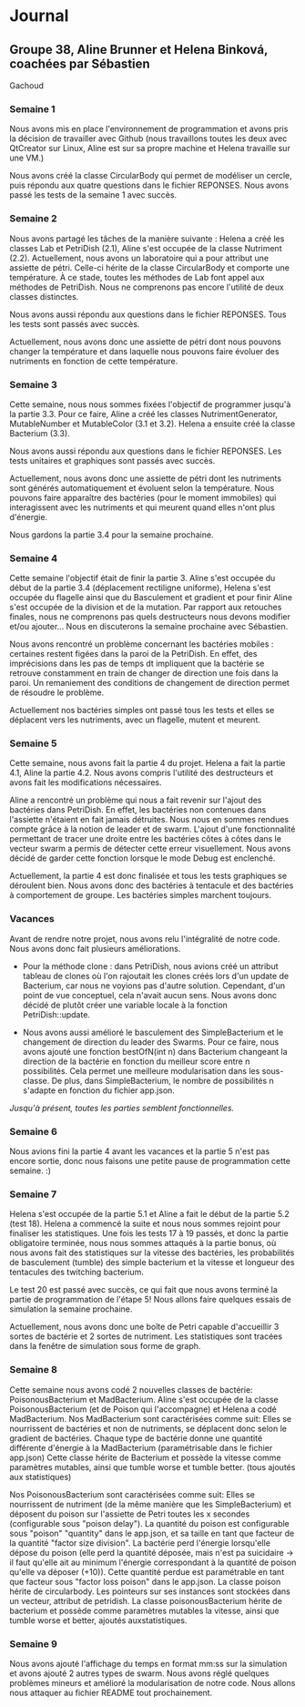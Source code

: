 # Journal 

## Groupe 38, Aline Brunner et Helena Binková, coachées par Sébastien 
Gachoud

### **Semaine 1**

Nous avons mis en place l'environnement de programmation et avons pris 
la décision de travailler avec Github (nous travaillons toutes les deux
avec QtCreator sur Linux, Aline est sur sa propre machine et Helena 
travaille sur une VM.)

Nous avons créé la classe CircularBody qui permet de modéliser un 
cercle, puis répondu aux quatre questions dans le fichier REPONSES. 
Nous avons passé les tests de la semaine 1 avec succès.

### **Semaine 2**

Nous avons partagé les tâches de la manière suivante : Helena a créé les 
classes Lab et PetriDish (2.1), Aline s'est occupée de la classe
Nutriment (2.2). Actuellement, nous avons un laboratoire qui a pour 
attribut une assiette de pétri. Celle-ci hérite de la classe 
CircularBody et comporte une température. À ce stade, toutes les 
méthodes de Lab font appel aux méthodes de PetriDish. Nous ne comprenons 
pas encore l'utilité de deux classes distinctes. 

Nous avons aussi répondu aux questions dans le fichier REPONSES. Tous les 
tests sont passés avec succès.

Actuellement, nous avons donc une assiette de pétri dont nous pouvons 
changer la température et dans laquelle nous pouvons faire évoluer des 
nutriments en fonction de cette température. 

### **Semaine 3**

Cette semaine, nous nous sommes fixées l'objectif de programmer jusqu'à 
la partie 3.3. Pour ce faire, Aline a créé les classes 
NutrimentGenerator, MutableNumber et MutableColor (3.1 et 3.2). Helena 
a ensuite créé la classe Bacterium (3.3). 

Nous avons aussi répondu aux questions dans le fichier REPONSES. Les 
tests unitaires et graphiques sont passés avec succès. 

Actuellement, nous avons donc une assiette de pétri dont les nutriments 
sont générés automatiquement et évoluent selon la température. Nous 
pouvons faire apparaître des bactéries (pour le moment immobiles) qui 
interagissent avec les nutriments et qui meurent quand elles n'ont plus 
d'énergie.

Nous gardons la partie 3.4 pour la semaine prochaine. 

### **Semaine 4**

Cette semaine l'objectif était de finir la partie 3. Aline s'est occupée
du début de la partie 3.4 (déplacement rectiligne uniforme), Helena 
s'est occupée du flagelle ainsi que du Basculement et gradient et pour 
finir Aline s'est occupée de la division et de la mutation.
Par rapport aux retouches finales, nous ne comprenons pas quels
destructeurs nous devons modifier et/ou ajouter... Nous en discuterons 
la semaine prochaine avec Sébastien.

Nous avons rencontré un problème concernant les bactéries mobiles : 
certaines restent figées dans la paroi de la PetriDish. En effet, des 
imprécisions dans les pas de temps dt impliquent que la bactérie se 
retrouve constamment en train de changer de direction une fois dans la 
paroi. Un remaniement des conditions de changement de direction permet 
de résoudre le problème.

Actuellement nos bactéries simples ont passé tous les tests et elles se
déplacent vers les nutriments, avec un flagelle, mutent et meurent. 

### **Semaine 5**

Cette semaine, nous avons fait la partie 4 du projet. Helena a fait la 
partie 4.1, Aline la partie 4.2. Nous avons compris l'utilité des 
destructeurs et avons fait les modifications nécessaires. 

Aline a rencontré un problème qui nous a fait revenir sur l'ajout des 
bactéries dans PetriDish. En effet, les bactéries non contenues dans
l'assiette n'étaient en fait jamais détruites. Nous nous en sommes 
rendues compte grâce à la notion de leader et de swarm.  L'ajout d'une 
fonctionnalité permettant de tracer une droite entre les bactéries côtes
à côtes dans le vecteur swarm a permis de détecter cette erreur 
visuellement. Nous avons décidé de garder cette fonction lorsque le mode
Debug est enclenché. 

Actuellement, la partie 4 est donc finalisée et tous les tests 
graphiques se déroulent bien. Nous avons donc des bactéries à tentacule 
et des bactéries à comportement de groupe. Les bactéries simples 
marchent toujours.

### **Vacances**

Avant de rendre notre projet, nous avons relu l'intégralité de notre 
code. Nous avons donc fait plusieurs améliorations. 

- Pour la méthode clone : dans PetriDish, nous avions créé un attribut 
tableau de clones où l'on rajoutait les clones créés lors d'un update 
de Bacterium, car nous ne voyions pas d'autre solution. Cependant, d'un 
point de vue conceptuel, cela n'avait aucun sens. Nous avons donc décidé
de plutôt créer une variable locale à la fonction PetriDish::update. 

- Nous avons aussi amélioré le basculement des SimpleBacterium et le 
changement de direction du leader des Swarms. Pour ce faire, nous avons 
ajouté une fonction bestOfN(int n) dans Bacterium changeant la direction
de la bactérie en fonction du meilleur score entre n possibilités. Cela 
permet une meilleure modularisation dans les sous-classe. De plus, dans 
SimpleBacterium, le nombre de possibilités n s'adapte en fonction du 
fichier app.json. 

*Jusqu'à présent, toutes les parties semblent fonctionnelles.*

### **Semaine 6**

Nous avions fini la partie 4 avant les vacances et la partie 5 n'est pas
encore sortie, donc nous faisons une petite pause de programmation
cette semaine. :)

### **Semaine 7**

Helena s'est occupée de la partie 5.1 et Aline a fait le début de la
partie 5.2 (test 18). Helena a commencé la suite et nous nous sommes
rejoint pour finaliser les statistiques.
Une fois les tests 17 à 19 passés, et donc la partie obligatoire 
terminée, nous nous sommes attaqués à la partie bonus, où nous avons 
fait des statistiques sur la vitesse des bactéries, les probabilités 
de basculement (tumble) des simple bacterium et la vitesse et longueur
des tentacules des twitching bacterium.

Le test 20 est passé avec succès, ce qui fait que nous avons terminé la 
partie de programmation de l'étape 5! Nous allons faire quelques essais
de simulation la semaine prochaine.

Actuellement, nous avons donc une boîte de Petri capable d'accueillir
3 sortes de bactérie et 2 sortes de nutriment. Les statistiques sont
tracées dans la fenêtre de simulation sous forme de graph.

### **Semaine 8**

Cette semaine nous avons codé 2 nouvelles classes de bactérie: 
PoisonousBacterium et MadBacterium. Aline s'est occupée de la classe
PoisonousBacterium (et de Poison qui l'accompagne) et Helena a codé
MadBacterium. 
Nos MadBacterium sont caractérisées comme suit:
Elles se nourrissent de bactéries et non de nutriments, se déplacent 
donc selon le gradient de bactéries.
Chaque type de bactérie donne une quantité différente d'énergie à la 
MadBacterium (paramétrisable dans le fichier app.json)
Cette classe hérite de Bacterium et possède la vitesse comme paramètres
mutables, ainsi que tumble worse et tumble better. (tous ajoutés aux 
statistiques)

Nos PoisonousBacterium sont caractérisées comme suit:
Elles se nourrissent de nutriment (de la même manière que les 
SimpleBacterium) et déposent du poison sur l'assiette de Petri toutes 
les x secondes (configurable sous "poison delay"). La quantité du poison 
est configurable sous "poison" "quantity" dans le app.json, et sa taille
en tant que facteur de la quantité "factor size division".
La bactérie perd l'énergie lorsqu'elle dépose du poison (elle perd la
quantité déposée, mais n'est pa suicidaire -> il faut qu'elle ait au
minimum l'énergie correspondant à la quantité de poison qu'elle va
déposer (+10)). Cette quantité perdue est paramétrable en tant que 
facteur sous "factor loss poison" dans le app.json.
La classe poison hérite de circularbody. Les pointeurs sur ses instances
sont stockées dans un vecteur, attribut de petridish.
La classe poisonousBacterium hérite de bacterium et possède comme 
paramètres mutables la vitesse, ainsi que tumble worse et better, 
ajoutés auxstatistiques.

### **Semaine 9**

Nous avons ajouté l'affichage du temps en format mm:ss sur la simulation
et avons ajouté 2 autres types de swarm. Nous avons réglé quelques 
problèmes mineurs et amélioré la modularisation de notre code.
Nous allons nous attaquer au fichier README tout prochainement.
